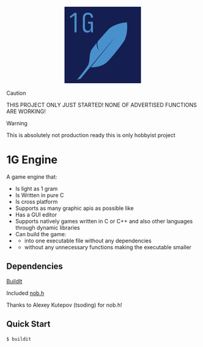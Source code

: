 <p align="center">
<img src="assets/1G_Engine.png" alt="drawing" width="200"/>
</p>

> [!CAUTION]
> THIS PROJECT ONLY JUST STARTED! NONE OF ADVERTISED FUNCTIONS ARE WORKING!

> [!WARNING]
> This is absolutely not production ready this is only hobbyist project

# 1G Engine

A game engine that:
- Is light as 1 gram
- Is Written in pure C
- Is cross platform
- Supports as many graphic apis as possible like
- Has a GUI editor
- Supports natively games written in C or C++ and also other languages through dynamic libraries
- Can build the game:
- - into one executable file without any dependencies 
- - without any unnecessary functions making the executable smaller

## Dependencies

[BuildIt](https://github.com/BUGTree1/JustBuildIt)

Included [nob.h](https://github.com/tsoding/nob.h)

Thanks to Alexey Kutepov (tsoding) for nob.h!

## Quick Start

```console
$ buildit
```